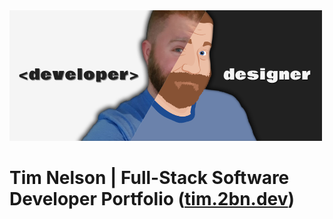 <img src="static/img/tim-nelson.png?raw=true" alt="Tim Nelson" title="Tim Nelson | Full-Stack Software Developer" width="500">

# Tim Nelson | Full-Stack Software Developer Portfolio ([tim.2bn.dev](https://tim.2bn.dev))